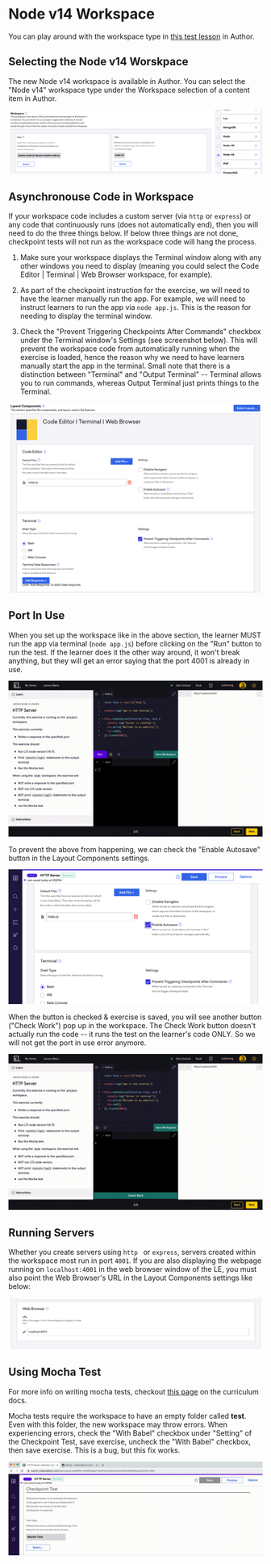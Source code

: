# Node v14 Workspace

You can play around with the workspace type in [this test lesson](https://author.codecademy.com/content-items/a9108b8d84f964ca16e59e66c2ee8ad4/drafts/60a685f600f70c00168b3cb0) in Author.

## Selecting the Node v14 Worskpace

The new Node v14 workspace is available in Author. You can select the "Node v14" workspace type under the Workspace selection of a content item in Author.

![image of workspace selection](_img/workspace-select.png)

## Asynchronouse Code in Workspace

If your workspace code includes a custom server (via `http` or `express`) or any code that continuously runs (does not automatically end), then you will need to do the three things below. If below three things are not done, checkpoint tests will not run as the workspace code will hang the process.

1. Make sure your workspace displays the Terminal window along with any other windows you need to display (meaning you could select the Code Editor | Terminal | Web Browser workspace, for example).

2. As part of the checkpoint instruction for the exercise, we will need to have the learner manually run the app. For example, we will need to instruct learners to run the app via `node app.js`. This is the reason for needing to display the terminal window.

3. Check the "Prevent Triggering Checkpoints After Commands" checkbox under the Terminal window's Settings (see screenshot below). This will prevent the workspace code from automatically running when the exercise is loaded, hence the reason why we need to have learners manually start the app in the terminal. Small note that there is a distinction between "Terminal" and "Output Terminal" -- Terminal allows you to run commands, whereas Output Terminal just prints things to the Terminal.

![workspace layout](_img/workspace-layout.png)

## Port In Use

When you set up the workspace like in the above section, the learner MUST run the app via terminal (`node app.js`) before clicking on the "Run" button to run the test. If the learner does it the other way around, it won't break anything, but they will get an error saying that the port 4001 is already in use.

![getting port in use error](_img/run-in-use.gif)

To prevent the above from happening, we can check the "Enable Autosave" button in the Layout Components settings.

![set enable autosave](_img/enable-autosave.png)

When the button is checked & exercise is saved, you will see another button ("Check Work") pop up in the workspace. The Check Work button doesn't actually run the code -- it runs the test on the learner's code ONLY. So we will not get the port in use error anymore.

![check work button enabled](_img/check-work.gif)

## Running Servers

Whether you create servers using `http ` or `express`, servers created within the workspace most run in port `4001`. If you are also displaying the webpage running on `localhost:4001` in the web browser window of the LE, you must also point the Web Browser's URL in the Layout Components settings like below:

![web browser settings](_img/web-browser.png)

## Using Mocha Test

For more info on writing mocha tests, checkout [this page](http://curriculum-documentation.codecademy.com/tests/mocha/) on the curriculum docs.

Mocha tests require the workspace to have an empty folder called **test**. Even with this folder, the new workspace may throw errors. When experiencing errors, check the "With Babel" checkbox under "Setting" of the Checkpoint Test, save exercise, uncheck the "With Babel" checkbox, then save exercise. This is a bug, but this fix works.

![gif of with babel checkbox](_img/with-babel.gif)
